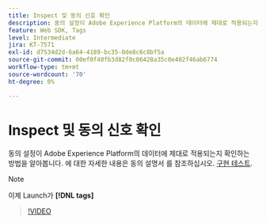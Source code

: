 ```yaml
---
title: Inspect 및 동의 신호 확인
description: 동의 설정이 Adobe Experience Platform의 데이터에 제대로 적용되는지 확인하는 방법을 알아봅니다.
feature: Web SDK, Tags
level: Intermediate
jira: KT-7571
exl-id: d7534d2d-6a64-4189-bc35-0de8c6c8bf5a
source-git-commit: 00ef0f40fb3d82f0c06428a35c0e402f46ab6774
workflow-type: tm+mt
source-wordcount: '70'
ht-degree: 0%

---
```


# Inspect 및 동의 신호 확인

동의 설정이 Adobe Experience Platform의 데이터에 제대로 적용되는지 확인하는 방법을 알아봅니다. 에 대한 자세한 내용은 동의 설명서 를 참조하십시오. [구현 테스트](https://experienceleague.adobe.com/docs/experience-platform/landing/governance-privacy-security/consent/adobe/overview.html?lang=en#test-implementation).

>[!NOTE]
>
> 이제 Launch가 **[!DNL tags]**

>[!VIDEO](https://video.tv.adobe.com/v/332696/?learn=on)
